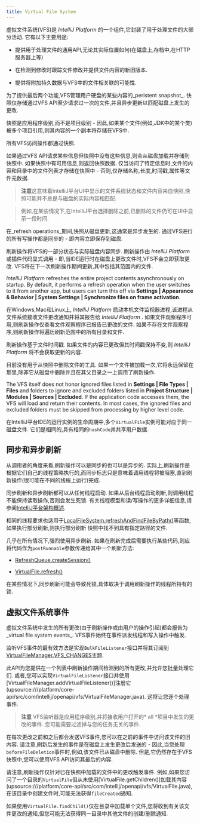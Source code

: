 ```yaml
---
title: Virtual File System
---
```


虚拟文件系统(VFS)是 *IntelliJ Platform* 的一个组件,它封装了用于处理文件的大部分活动.
它有以下主要用途:


* 提供用于处理文件的通用API,无论其实际位置如何(在磁盘上,存档中,在HTTP服务器上等)

* 在检测到修改时跟踪文件修改并提供文件内容的新旧版本.

* 提供将附加持久数据与VFS中的文件相关联的可能性.


为了提供最后两个功能,VFS管理用户硬盘的某些内容的_peristent snapshot_.
快照仅存储通过VFS API至少请求过一次的文件,并且异步更新以匹配磁盘上发生的更改.


快照是应用程序级别,而不是项目级别 - 因此,如果某个文件(例如,JDK中的某个类)被多个项目引用,则其内容的一个副本将存储在VFS中.


所有VFS访问操作都通过快照.


如果通过VFS API请求某些信息但快照中没有这些信息,则会从磁盘加载并存储到快照中.
如果快照中有可用信息,则返回快照数据.
仅当访问了特定信息时,文件的内容和目录中的文件列表才存储在快照中 - 否则,仅存储名称,长度,时间戳,属性等文件元数据.


> **注意**这意味着IntelliJ平台UI中显示的文件系统状态和文件内容来自快照,快照可能并不总是与磁盘的实际内容相匹配.

>

>例如,在某些情况下,在IntelliJ平台选择删除之前,已删除的文件仍可在UI中显示一段时间.


在_refresh operations_期间,快照从磁盘更新,这通常是异步发生的.
通过VFS进行的所有写操作都是同步的 - 即内容立即保存到磁盘.


刷新操作将VFS的一部分状态与实际磁盘内容同步.
刷新操作由 *IntelliJ Platform* 或插件代码显式调用 - 即,当IDE运行时在磁盘上更改文件时,VFS不会立即获取更改.
VFS将在下一次刷新操作期间更新,其中包括其范围内的文件.


*IntelliJ Platform* refreshes the entire project contents asynchronously on startup. By default, it performs a refresh operation when the user switches to it from another app, but users can turn this off via **Settings \| Appearance & Behavior \| System Settings \| Synchronize files on frame activation**.

在Windows,Mac和Linux上, *IntelliJ Platform* 启动本机文件监视器进程,该进程从文件系统接收文件更改通知并将其报告给 *IntelliJ Platform* .
如果文件观察程序可用,则刷新操作仅查看文件观察程序已报告已更改的文件.
如果不存在文件观察程序,则刷新操作将遍历刷新范围中的所有目录和文件.


刷新操作基于文件时间戳.
如果文件的内容已更改但其时间戳保持不变,则 *IntelliJ Platform* 将不会获取更新的内容.


目前没有用于从快照中删除文件的工具.
如果一个文件被加载一次,它将永远保留在那里,除非它从磁盘中删除并且在其父目录之一上调用了刷新操作.


The VFS itself does not honor ignored files listed in **Settings \| File Types \| Files** and folders to ignore and excluded folders listed in **Project Structure \| Modules \| Sources \| Excluded**. If the application code accesses them, the VFS will load and return their contents. In most cases, the ignored files and excluded folders must be skipped from processing by higher level code.

在IntelliJ平台IDE的运行实例的生命周期中,多个`VirtualFile`实例可能对应于同一磁盘文件.
它们是相同的,具有相同的`hashCode`并共享用户数据.


## 同步和异步刷新


从调用者的角度来看,刷新操作可以是同步的也可以是异步的.
实际上,刷新操作是根据它们自己的线程策略执行的,而同步标志只是意味着调用线程将被阻塞,直到刷新操作(很可能在不同的线程上运行)完成.


同步刷新和异步刷新都可以从任何线程启动.
如果从后台线程启动刷新,则调用线程不能保持读取操作,否则会发生死锁.
有关线程模型和读/写操作的更多详细信息,请参阅[IntelliJ平台架构概述](/basics/architectural_overview/general_threading_rules.md).


相同的线程要求也适用于[LocalFileSystem.refreshAndFindFileByPath()](upsource:///platform/platform-api/src/com/intellij/openapi/vfs/LocalFileSystem.java)等函数,如果执行部分刷新,则执行部分刷新
快照中找不到具有指定路径的文件.


几乎在所有情况下,强烈使用异步刷新.
如果在刷新完成后需要执行某些代码,则应将代码作为`postRunnable`参数传递给其中一个刷新方法:
 

* [RefreshQueue.createSession()](upsource:///platform/platform-api/src/com/intellij/openapi/vfs/newvfs/RefreshQueue.java)<!--#L36-->

* [VirtualFile.refresh()](upsource:///platform/core-api/src/com/intellij/openapi/vfs/VirtualFile.java)<!--#L681-->
 

在某些情况下,同步刷新可能会导致死锁,具体取决于调用刷新操作的线程所持有的锁.


## 虚拟文件系统事件


虚拟文件系统中发生的所有更改(由于刷新操作或由用户的操作引起)都会报告为_virtual file system events_. 
VFS事件始终在事件派发线程和写入操作中触发.


监听VFS事件的最有效方法是实现`BulkFileListener`接口并将其订阅到[VirtualFileManager.VFS_CHANGES](upsource:///platform/core-api/src/com/intellij/openapi/vfs/VirtualFileManager.java)<!-- #L34  -->主题.


此API为您提供在一个列表中刷新操作期间检测到的所有更改,并允许您批量处理它们.
或者,您可以实现`VirtualFileListener`接口并使用[VirtualFileManager.addVirtualFileListener()]注册它(upsource:///platform/core-api/src/com/intellij/openapi/vfs/VirtualFileManager.java)<!--#L113  -->.
这将让您逐个处理事件.


> **注意** VFS监听器是应用程序级别,并将接收用户打开的* all *项目中发生的更改的事件.
您可能需要过滤掉与您的任务无关的事件.


在每次更改之前和之后都会发送VFS事件,您可以在之前的事件中访问该文件的旧内容.
请注意,刷新后发生的事件是在磁盘上发生更改后发送的 - 因此,当您处理`beforeFileDeletion`事件时,例如,该文件已从磁盘中删除.
但是,它仍然存在于VFS快照中,您可以使用VFS API访问其最后的内容.


请注意,刷新操作仅针对已在快照中加载的文件中的更改触发事件.
例如,如果您访问了一个目录的`VirtualFile`但从未使用[VirtualFile.getChildren()]加载其内容(upsource:///platform/core-api/src/com/intellij/openapi/vfs/VirtualFile.java)<!--#L135  -->,在该目录中创建文件时,可能无法获得`fileCreated`通知.


如果使用`VirtualFile.findChild()`仅在目录中加载单个文件,您将收到有关该文件更改的通知,但您可能无法获得同一目录中其他文件的创建/删除通知.


